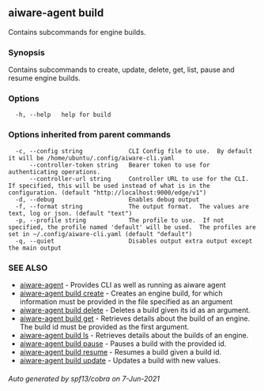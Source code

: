## aiware-agent build

Contains subcommands for engine builds.

### Synopsis

Contains subcommands to create, update, delete, get, list, pause and resume engine builds.

### Options

```
  -h, --help   help for build
```

### Options inherited from parent commands

```
  -c, --config string             CLI Config file to use.  By default it will be /home/ubuntu/.config/aiware-cli.yaml
      --controller-token string   Bearer token to use for authenticating operations.
      --controller-url string     Controller URL to use for the CLI.  If specified, this will be used instead of what is in the configuration. (default "http://localhost:9000/edge/v1")
  -d, --debug                     Enables debug output
  -f, --format string             The output format.  The values are text, log or json. (default "text")
  -p, --profile string            The profile to use.  If not specified, the profile named 'default' will be used.  The profiles are set in ~/.config/aiware-cli.yaml (default "default")
  -q, --quiet                     Disables output extra output except the main output
```

### SEE ALSO

* [aiware-agent](/cli/aiware-agent.md)	 - Provides CLI as well as running as aiware agent
* [aiware-agent build create](/cli/aiware-agent_build_create.md)	 - Creates an engine build, for which information must be provided in the file specified as an argument
* [aiware-agent build delete](/cli/aiware-agent_build_delete.md)	 - Deletes a build given its id as an argument.
* [aiware-agent build get](/cli/aiware-agent_build_get.md)	 - Retrieves details about the build of an engine. The build id must be provided as the first argument.
* [aiware-agent build ls](/cli/aiware-agent_build_ls.md)	 - Retrieves details about the builds of an engine.
* [aiware-agent build pause](/cli/aiware-agent_build_pause.md)	 - Pauses a build with the provided id.
* [aiware-agent build resume](/cli/aiware-agent_build_resume.md)	 - Resumes a build given a build id.
* [aiware-agent build update](/cli/aiware-agent_build_update.md)	 - Updates a build with new values.

###### Auto generated by spf13/cobra on 7-Jun-2021
